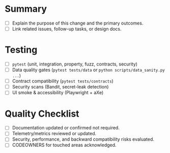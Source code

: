 # Summary
- [ ] Explain the purpose of this change and the primary outcomes.
- [ ] Link related issues, follow-up tasks, or design docs.

# Testing
- [ ] `pytest` (unit, integration, property, fuzz, contracts, security)
- [ ] Data quality gates (`pytest tests/data` or `python scripts/data_sanity.py ...`)
- [ ] Contract compatibility (`pytest tests/contracts`)
- [ ] Security scans (Bandit, secret-leak detection)
- [ ] UI smoke & accessibility (Playwright + aXe)

# Quality Checklist
- [ ] Documentation updated or confirmed not required.
- [ ] Telemetry/metrics reviewed or updated.
- [ ] Security, performance, and backward compatibility risks evaluated.
- [ ] CODEOWNERS for touched areas acknowledged.
